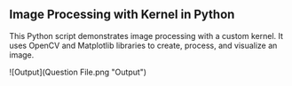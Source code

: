 ## Image Processing with Kernel in Python

This Python script demonstrates image processing with a custom kernel. It uses OpenCV and Matplotlib libraries to create, process, and visualize an image.

![Output](Question File.png "Output")
